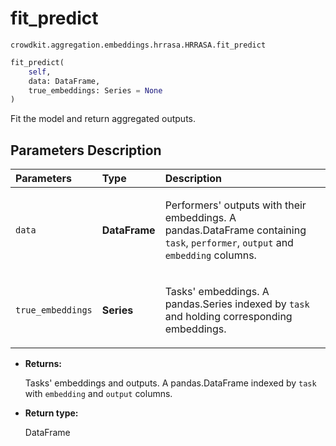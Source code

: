 # fit_predict

`crowdkit.aggregation.embeddings.hrrasa.HRRASA.fit_predict`

```python
fit_predict(
    self,
    data: DataFrame,
    true_embeddings: Series = None
)
```

Fit the model and return aggregated outputs.

## Parameters Description

| Parameters | Type | Description |
| :----------| :----| :-----------|
`data`|**DataFrame**|<p>Performers&#x27; outputs with their embeddings. A pandas.DataFrame containing `task`, `performer`, `output` and `embedding` columns.</p>
`true_embeddings`|**Series**|<p>Tasks&#x27; embeddings. A pandas.Series indexed by `task` and holding corresponding embeddings.</p>

* **Returns:**

  Tasks' embeddings and outputs.
A pandas.DataFrame indexed by `task` with `embedding` and `output` columns.

* **Return type:**

  DataFrame
